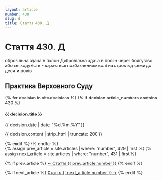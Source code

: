 ```yaml
---
layout: article
number: 430
slug: d
title: Стаття 430. Д
---
```


# Стаття 430. Д

обровільна здача в полон Добровільна здача в полон через боягузтво або легкодухість - карається позбавленням волі на строк від семи до десяти років.

## Практика Верховного Суду

<div class="decisions-container">
{% for decision in site.decisions %}
  {% if decision.article_numbers contains 430 %}
    <div class="decision-item">
      <h4><a href="{{ decision.url }}">{{ decision.title }}</a></h4>
      <p class="decision-date">{{ decision.date | date: "%d.%m.%Y" }}</p>
      <p class="decision-excerpt">{{ decision.content | strip_html | truncate: 200 }}</p>
    </div>
  {% endif %}
{% endfor %}
</div>

<div class="article-navigation">
  {% assign prev_article = site.articles | where: "number", 429 | first %}
  {% assign next_article = site.articles | where: "number", 431 | first %}
  
  {% if prev_article %}
    <a href="{{ prev_article.url }}" class="prev-article">← Стаття {{ prev_article.number }}</a>
  {% endif %}
  
  {% if next_article %}
    <a href="{{ next_article.url }}" class="next-article">Стаття {{ next_article.number }} →</a>
  {% endif %}
</div>
